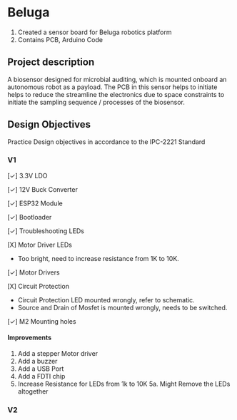 # Beluga
1. Created a sensor board for Beluga robotics platform
2. Contains PCB, Arduino Code

## Project description
A biosensor designed for microbial auditing, which is mounted onboard an autonomous robot as a payload. The PCB in this sensor helps to initiate helps to reduce the streamline the electronics due to space constraints to initiate the sampling sequence / processes of the biosensor.

## Design Objectives
Practice Design objectives in accordance to the IPC-2221 Standard

### V1
[✓] 3.3V LDO

[✓] 12V Buck Converter

[✓] ESP32 Module 

[✓] Bootloader

[✓] Troubleshooting LEDs

[X] Motor Driver LEDs

  - Too bright, need to increase resistance from 1K to 10K.

[✓] Motor Drivers

[X] Circuit Protection

  - Circuit Protection LED mounted wrongly, refer to schematic.
  - Source and Drain of Mosfet is mounted wrongly, needs to be switched.

[✓] M2 Mounting holes

#### Improvements
1. Add a stepper Motor driver
2. Add a buzzer
3. Add a USB Port
4. Add a FDTI chip
5. Increase Resistance for LEDs from 1k to 10K
	5a. Might Remove the LEDs altogether

### V2




